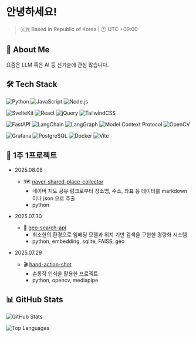 # 안녕하세요!

> 🇰🇷 Based in Republic of Korea | 🕐 UTC +09:00

## 🚀 About Me

요즘은 LLM 혹은 AI 등 신기술에 관심 많습니다.

## 🛠️ Tech Stack

![Python](https://img.shields.io/badge/Python-3776AB?style=for-the-badge&logo=python&logoColor=white)
![JavaScript](https://img.shields.io/badge/JavaScript-F7DF1E?style=for-the-badge&logo=javascript&logoColor=black)
![Node.js](https://img.shields.io/badge/Node.js-339933?style=for-the-badge&logo=node.js&logoColor=white)

![SvelteKit](https://img.shields.io/badge/SvelteKit-FF3E00?style=for-the-badge&logo=svelte&logoColor=white)
![React](https://img.shields.io/badge/React-61DAFB?style=for-the-badge&logo=react&logoColor=black)
![jQuery](https://img.shields.io/badge/jQuery-0769AD?style=for-the-badge&logo=jquery&logoColor=white)
![TailwindCSS](https://img.shields.io/badge/Tailwind_CSS-38B2AC?style=for-the-badge&logo=tailwind-css&logoColor=white)

![FastAPI](https://img.shields.io/badge/FastAPI-009688?style=for-the-badge&logo=fastapi&logoColor=white)
![LangChain](https://img.shields.io/badge/LangChain-1C3C3C?style=for-the-badge&logo=langchain&logoColor=white)
![LangGraph](https://img.shields.io/badge/LangGraph-FF6B6B?style=for-the-badge&logo=langgraph&logoColor=white)
![Model Context Protocol](https://img.shields.io/badge/Model_Context_Protocol-000000?style=for-the-badge&logo=modelcontextprotocol&logoColor=white)
![OpenCV](https://img.shields.io/badge/OpenCV-5C3EE8?style=for-the-badge&logo=opencv&logoColor=white)

![Grafana](https://img.shields.io/badge/Grafana-F46800?style=for-the-badge&logo=grafana&logoColor=white)
![PostgreSQL](https://img.shields.io/badge/PostgreSQL-316192?style=for-the-badge&logo=postgresql&logoColor=white)
![Docker](https://img.shields.io/badge/Docker-2496ED?style=for-the-badge&logo=docker&logoColor=white)
![Vite](https://img.shields.io/badge/Vite-646CFF?style=for-the-badge&logo=vite&logoColor=white)

## 📌 1주 1프로젝트

- 2025.08.08
  - 🗺️ [naver-shared-place-collector](https://github.com/jhleee/naver-shared-place-collector)
      - 네이버 지도 공유 링크로부터 장소명, 주소, 좌표 등 데이터를 markdown 이나 json 으로 추출
      - python

- 2025.07.30
  - 🚩 [geo-search-api](https://github.com/jhleee/geo-search-api)
      - 최소한의 환경으로 임베딩 모델과 위치 기반 검색을 구현한 경량화 시스템
      - python, embedding, sqlite, FAISS, geo

- 2025.07.29
  -  🎬 [hand-action-shot](https://github.com/jhleee/hand-action-shot)
      -  손동작 인식을 활용한 프로젝트
      - python, opencv, mediapipe

## 📊 GitHub Stats

![GitHub Stats](https://github-readme-stats.vercel.app/api?username=jhleee&show_icons=true&theme=radical&include_all_commits=true&count_private=true)

![Top Languages](https://github-readme-stats.vercel.app/api/top-langs/?username=jhleee&layout=compact&theme=radical)

